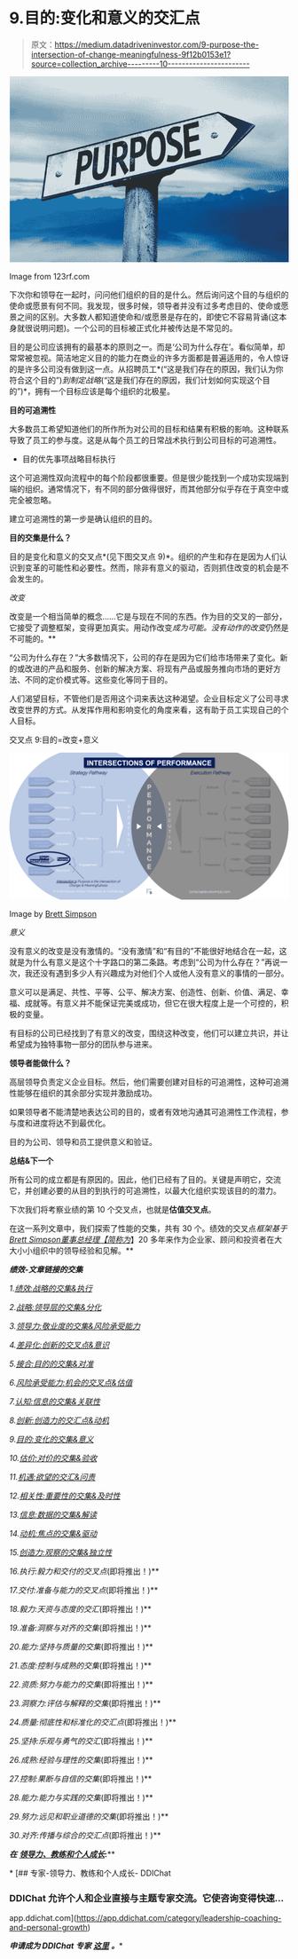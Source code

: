 # 9.目的:变化和意义的交汇点

> 原文：<https://medium.datadriveninvestor.com/9-purpose-the-intersection-of-change-meaningfulness-9f12b0153e1?source=collection_archive---------10----------------------->

![](img/fbed43c5d71f2649d02607cc8de27a31.png)

Image from 123rf.com

下次你和领导在一起时，问问他们组织的目的是什么。然后询问这个目的与组织的使命或愿景有何不同。我发现，很多时候，领导者并没有过多考虑目的、使命或愿景之间的区别。大多数人都知道使命和/或愿景是存在的，即使它不容易背诵(这本身就很说明问题)。一个公司的目标被正式化并被传达是不常见的。

目的是公司应该拥有的最基本的原则之一。而是‘公司为什么存在’。看似简单，却常常被忽视。简洁地定义目的的能力在商业的许多方面都是普遍适用的，令人惊讶的是许多公司没有做到这一点。从招聘员工*(“这是我们存在的原因，我们认为你符合这个目的”)*到制定战略*(“这是我们存在的原因，我们计划如何实现这个目的”)*，拥有一个目标应该是每个组织的北极星。

**目的可追溯性**

大多数员工希望知道他们的所作所为对公司的目标和结果有积极的影响。这种联系导致了员工的参与度。这是从每个员工的日常战术执行到公司目标的可追溯性。

*   目的优先事项战略目标执行

这个可追溯性双向流程中的每个阶段都很重要。但是很少能找到一个成功实现端到端的组织。通常情况下，有不同的部分做得很好，而其他部分似乎存在于真空中或完全被忽略。

建立可追溯性的第一步是确认组织的目的。

**目的交集是什么？**

目的是变化和意义的交叉点*(见下图交叉点 9)*。组织的产生和存在是因为人们认识到变革的可能性和必要性。然而，除非有意义的驱动，否则抓住改变的机会是不会发生的。

*改变*

改变是一个相当简单的概念……它是与现在不同的东西。作为目的交叉的一部分，它接受了调整框架，变得更加真实。用动作改变*成为可能。没有动作的改变*仍然是不可能的。**

“公司为什么存在？”大多数情况下，公司的存在是因为它们给市场带来了变化。新的或改进的产品和服务、创新的解决方案、将现有产品或服务推向市场的更好方法、不同的定价模式等。这些变化等同于目的。

人们渴望目标，不管他们是否用这个词来表达这种渴望。企业目标定义了公司寻求改变世界的方式。从发挥作用和影响变化的角度来看，这有助于员工实现自己的个人目标。

交叉点 9:目的=改变+意义

![](img/2957961b34c25c43c0657b2fb5876110.png)

Image by [Brett Simpson](https://medium.com/u/191cf90a65d7?source=post_page-----9f12b0153e1--------------------------------)

*意义*

没有意义的改变是没有激情的。“没有激情”和“有目的”不能很好地结合在一起，这就是为什么有意义是这个十字路口的第二条路。考虑到“公司为什么存在？”再说一次，我还没有遇到多少人有兴趣成为对他们个人或他人没有意义的事情的一部分。

意义可以是满足、共性、平等、公平、解决方案、创造性、创新、价值、满足、幸福、成就等。有意义并不能保证完美或成功，但它在很大程度上是一个可控的，积极的变量。

有目标的公司已经找到了有意义的改变，围绕这种改变，他们可以建立共识，并让希望成为独特事物一部分的团队参与进来。

**领导者能做什么？**

高层领导负责定义企业目标。然后，他们需要创建对目标的可追溯性，这种可追溯性能够在组织的其余部分实现并激励成功。

如果领导者不能清楚地表达公司的目的，或者有效地沟通其可追溯性工作流程，参与度和进度将达不到最优化。

目的为公司、领导和员工提供意义和验证。

**总结&下一个**

所有公司的成立都是有原因的。因此，他们已经有了目的。关键是声明它，交流它，并创建必要的从目的到执行的可追溯性，以最大化组织实现该目的的潜力。

下次我们将考察业绩的第 10 个交叉点，也就是**估值交叉点**。

在这一系列文章中，我们探索了性能的交集，共有 30 个。绩效的交叉点*框架基于*[*Brett Simpson*](https://www.linkedin.com/in/brettjsimpson/)*[*董事总经理【简称为*](https://www.linkedin.com/company/elevatesimply/)*】20 多年来作为企业家、顾问和投资者在大大小小组织中的领导经验和见解。**

***绩效-文章链接的交集***

*1.[绩效:战略的交集&执行](https://medium.com/the-innovation/1-performance-the-intersection-of-strategy-execution-2bf06329f8d4)*

*2.[战略:领导层的交集&分化](https://medium.com/the-innovation/2-strategy-the-intersection-of-leadership-differentiation-a568b17731ab)*

*3.[领导力:敬业度的交集&风险承受能力](https://medium.com/the-innovation/3-leadership-the-intersection-of-engagement-risk-tolerance-f8c887e6c1d3)*

*4.[差异化:创新的交叉点&意识](https://medium.com/@brettjsimpson/4-differentiation-the-intersection-of-innovation-awareness-a21d053ecf12)*

*5.[接合:目的的交集&对准](https://medium.com/@brettjsimpson/5-engagement-the-intersection-of-purpose-alignment-953747437c26)*

*6.[风险承受能力:机会的交叉点&估值](https://medium.com/@brettjsimpson/6-risk-tolerance-the-intersection-of-opportunity-valuation-29cf4d9a0ac)*

*7.[认知:信息的交集&关联性](https://medium.com/@brettjsimpson/7-awareness-the-intersection-of-information-relevance-f0fd5322bcb7)*

*8.[创新:创造力的交汇点&动机](https://medium.com/@brettjsimpson/8-innovation-the-intersection-of-creativity-motivation-7c1a12e0d5e2)*

*9.[目的:变化的交集&意义](https://medium.com/@brettjsimpson/9-purpose-the-intersection-of-change-meaningfulness-9f12b0153e1)*

*10.[估价:对价的交集&验收](https://medium.com/@brettjsimpson/valuation-the-intersection-of-consideration-acceptance-eebe7b15e763)*

*11.[机遇:欲望的交汇&问责](https://medium.com/the-innovation/opportunity-the-intersection-of-desire-accountability-7e81adb1e195)*

*12.[相关性:重要性的交集&及时性](https://medium.com/@brettjsimpson/relevance-the-intersection-of-importance-timeliness-56cc748eb066)*

*13.[信息:数据的交集&解读](https://medium.com/@brettjsimpson/information-the-intersection-of-data-interpretation-62acc94ba8bf)*

*14.[动机:焦点的交集&驱动](https://medium.com/@brettjsimpson/14-motivation-the-intersection-of-focus-drive-d9ebd3ca9951)*

*15.[创造力:观察的交集&独立性](https://medium.com/@brettjsimpson/15-creativity-the-intersection-of-observation-independence-57f7294acb2b)*

*16.执行:毅力和交付的交叉点*(即将推出！)**

*17.交付:准备与能力的交叉点*(即将推出！)**

*18.毅力:天资与态度的交汇*(即将推出！)**

*19.准备:洞察与对齐的交集*(即将推出！)**

*20.能力:坚持与质量的交集*(即将推出！)**

*21.态度:控制与成熟的交集*(即将推出！)**

*22.资质:努力与能力的交集*(即将推出！)**

*23.洞察力:评估与解释的交集*(即将推出！)**

*24.质量:彻底性和标准化的交汇点*(即将推出！)**

*25.坚持:乐观与勇气的交汇*(即将推出！)**

*26.成熟:经验与理性的交集*(即将推出！)**

*27.控制:果断与自信的交集*(即将推出！)**

*28.能力:能力与实践的交集*(即将推出！)**

*29.努力:远见和职业道德的交集*(即将推出！)**

*30.对齐:传播与综合的交汇点*(即将推出！)**

****在*** [***领导力、教练和个人成长***](https://app.ddichat.com/category/leadership-coaching-and-personal-growth)***:****

*[](https://app.ddichat.com/category/leadership-coaching-and-personal-growth) [## 专家-领导力、教练和个人成长- DDIChat

### DDIChat 允许个人和企业直接与主题专家交流。它使咨询变得快速…

app.ddichat.com](https://app.ddichat.com/category/leadership-coaching-and-personal-growth) 

***申请成为 DDIChat 专家*** [***这里***](https://app.ddichat.com/expertsignup) ***。****